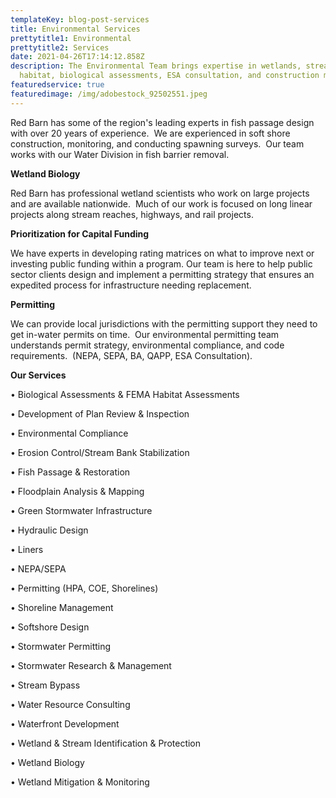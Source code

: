 ```yaml
---
templateKey: blog-post-services
title: Environmental Services
prettytitle1: Environmental
prettytitle2: Services
date: 2021-04-26T17:14:12.858Z
description: The Environmental Team brings expertise in wetlands, stream
  habitat, biological assessments, ESA consultation, and construction management
featuredservice: true
featuredimage: /img/adobestock_92502551.jpeg
---
```


<!--StartFragment-->

Red Barn has some of the region's leading experts in fish passage design with over 20 years of experience.  We are experienced in soft shore construction, monitoring, and conducting spawning surveys.  Our team works with our Water Division in fish barrier removal.

**Wetland Biology**

Red Barn has professional wetland scientists who work on large projects and are available nationwide.  Much of our work is focused on long linear projects along stream reaches, highways, and rail projects.

**Prioritization for Capital Funding**

We have experts in developing rating matrices on what to improve next or investing public funding within a program. Our team is here to help public sector clients design and implement a permitting strategy that ensures an expedited process for infrastructure needing replacement.

**Permitting**

We can provide local jurisdictions with the permitting support they need to get in-water permits on time.  Our environmental permitting team understands permit strategy, environmental compliance, and code requirements.  (NEPA, SEPA, BA, QAPP, ESA Consultation).

<!--EndFragment-->

**Our Services**

• Biological Assessments & FEMA Habitat Assessments

• Development of Plan Review & Inspection

• Environmental Compliance

• Erosion Control/Stream Bank Stabilization

• Fish Passage & Restoration

• Floodplain Analysis & Mapping

• Green Stormwater Infrastructure

• Hydraulic Design

• Liners

• NEPA/SEPA

• Permitting (HPA, COE, Shorelines)

• Shoreline Management

• Softshore Design

• Stormwater Permitting

• Stormwater Research & Management

• Stream Bypass

• Water Resource Consulting

• Waterfront Development

• Wetland & Stream Identification & Protection

• Wetland Biology

• Wetland Mitigation & Monitoring
